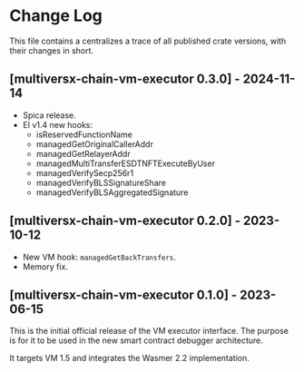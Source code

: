 # Change Log

This file contains a centralizes a trace of all published crate versions, with their changes in short.

## [multiversx-chain-vm-executor 0.3.0] - 2024-11-14
- Spica release.
- EI v1.4 new hooks:
    - isReservedFunctionName
    - managedGetOriginalCallerAddr
    - managedGetRelayerAddr
    - managedMultiTransferESDTNFTExecuteByUser
    - managedVerifySecp256r1
    - managedVerifyBLSSignatureShare
    - managedVerifyBLSAggregatedSignature

## [multiversx-chain-vm-executor 0.2.0] - 2023-10-12
- New VM hook: `managedGetBackTransfers`.
- Memory fix.

## [multiversx-chain-vm-executor 0.1.0] - 2023-06-15
This is the initial official release of the VM executor interface. The purpose is for it to be used in the new smart contract debugger architecture.

It targets VM 1.5 and integrates the Wasmer 2.2 implementation.
